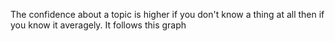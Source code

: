 The confidence about a topic is higher if you don't know a thing at all then if you know it averagely. It follows this graph

